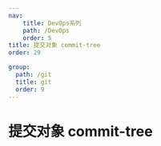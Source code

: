 ```yaml
---
nav:
    title: DevOps系列
    path: /DevOps
    order: 5
title: 提交对象 commit-tree
order: 29

group:
  path: /git
  title: git
  order: 9
---
```


# 提交对象 commit-tree
